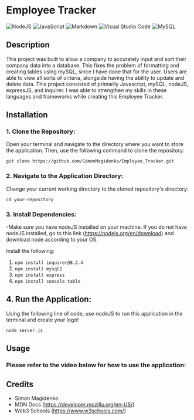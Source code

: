 # Employee Tracker

![NodeJS](https://img.shields.io/badge/node.js-6DA55F?style=for-the-badge&logo=node.js&logoColor=white) ![JavaScript](https://img.shields.io/badge/javascript-%23323330.svg?style=for-the-badge&logo=javascript&logoColor=%23F7DF1E) ![Markdown](https://img.shields.io/badge/markdown-%23000000.svg?style=for-the-badge&logo=markdown&logoColor=white) ![Visual Studio Code](https://img.shields.io/badge/Visual%20Studio%20Code-0078d7.svg?style=for-the-badge&logo=visual-studio-code&logoColor=white) ![MySQL](https://img.shields.io/badge/mysql-%2300f.svg?style=for-the-badge&logo=mysql&logoColor=white)

## Description

This project was built to allow a company to accurately input and sort their company data into a database. This fixes the problem of formatting and creating tables using mySQL, since I have done that for the user. Users are able to view all sorts of criteria, alongside having the ability to update and delete data. This project consisted of primarily Javascript, mySQL, nodeJS, expressJS, and inquirer. I was able to strengthen my skills in these languages and frameworks while creating this Employee Tracker.

## Installation

### 1. Clone the Repository:

Open your terminal and navigate to the directory where you want to store the application. Then, use the following command to clone the repository:

`git clone https://github.com/SimonMagidenko/Employee_Tracker.git`

### 2. Navigate to the Application Directory:

Change your current working directory to the cloned repository's directory:

`cd your-repository`

### 3. Install Dependencies:

-Make sure you have nodeJS installed on your machine. If you do not have nodeJS installed, go to this link (https://nodejs.org/en/download) and download node according to your OS.

Install the following:

1. `npm install inquirer@8.2.4`
2. `npm install mysql2`
3. `npm install express`
4. `npm install console.table`

## 4. Run the Application:

Using the following line of code, use nodeJS to run this application in the terminal and create your logo!

`node server.js`

## Usage

### Please refer to the video below for how to use the application:

## Credits

- Simon Magidenko
- MDN Docs (https://developer.mozilla.org/en-US/)
- Web3 Schools (https://www.w3schools.com/)

